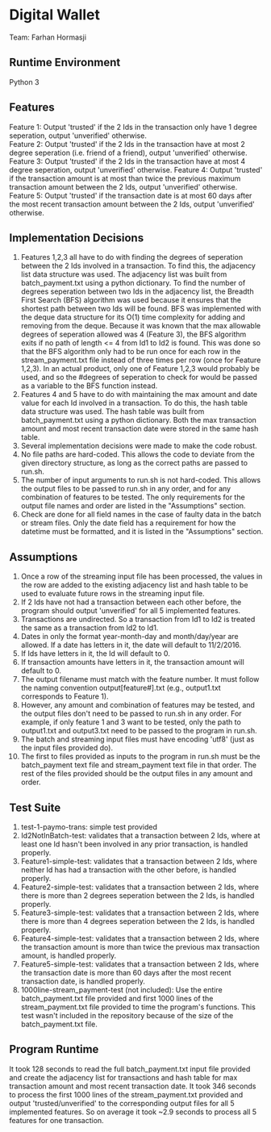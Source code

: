 # Digital Wallet #
Team: Farhan Hormasji

## Runtime Environment ##
Python 3

## Features ##
Feature 1: Output 'trusted' if the 2 Ids in the transaction only have 1 degree seperation, output 'unverified' otherwise.  
Feature 2: Output 'trusted' if the 2 Ids in the transaction have at most 2 degree seperation (i.e. friend of a friend), output 'unverified' otherwise.  
Feature 3: Output 'trusted' if the 2 Ids in the transaction have at most 4 degree seperation, output 'unverified' otherwise. 
Feature 4: Output 'trusted' if the transaction amount is at most than twice the previous maximum transaction amount between the 2 Ids, output 'unverified' otherwise.   
Feature 5: Output 'trusted' if the transaction date is at most 60 days after the most recent transaction amount between the 2 Ids, output 'unverified' otherwise.  

## Implementation Decisions ##
1. Features 1,2,3 all have to do with finding the degrees of seperation between the 2 Ids involved in a transaction. To find this, the adjacency list data structure was used. The adjacency list was built from batch_payment.txt using a python dictionary. To find the number of degrees seperation between two Ids in the adjacency list, the Breadth First Search (BFS) algorithm was used because it ensures that the shortest path between two Ids will be found. BFS was implemented with the deque data structure for its O(1) time complexity for adding and removing from the deque. Because it was known that the max allowable degrees of seperation allowed was 4 (Feature 3), the BFS algorithm exits if no path of length <= 4 from Id1 to Id2 is found. This was done so that the BFS algorithm only had to be run once for each row in the stream_payment.txt file instead of three times per row (once for Feature 1,2,3). In an actual product, only one of Feature 1,2,3 would probably be used, and so the #degrees of seperation to check for would be passed as a variable to the BFS function instead.
2. Features 4 and 5 have to do with maintaining the max amount and date value for each Id involved in a transaction. To do this, the hash table data structure was used. The hash table was built from batch_payment.txt using a python dictionary. Both the max transaction amount and most recent transaction date were stored in the same hash table.
3. Several implementation decisions were made to make the code robust. 
  1. No file paths are hard-coded. This allows the code to deviate from the given directory structure, as long as the correct paths are passed to run.sh. 
  2. The number of input arguments to run.sh is not hard-coded. This allows the output files to be passed to run.sh in any order, and for any combination of features to be tested. The only requirements for the output file names and order are listed in the "Assumptions" section. 
  3. Check are done for all field names in the case of faulty data in the batch or stream files. Only the date field has a requirement for how the datetime must be formatted, and it is listed in the "Assumptions" section. 


## Assumptions ##
1. Once a row of the streaming input file has been processed, the values in the row are added to the existing adjacency list and hash table to be used to evaluate future rows in the streaming input file.
2. If 2 Ids have not had a transaction between each other before, the program should output 'unverified' for all 5 implemented features.
3. Transactions are undirected. So a transaction from Id1 to Id2 is treated the same as a transaction from Id2 to Id1.
4. Dates in only the format year-month-day and month/day/year are allowed. If a date has letters in it, the date will default to 11/2/2016.
5. If Ids have letters in it, the Id will default to 0.
6. If transaction amounts have letters in it, the transaction amount will default to 0. 
7. The output filename must match with the feature number. It must follow the naming convention output[feature#].txt (e.g., output1.txt corresponds to Feature 1). 
8. However, any amount and combination of features may be tested, and the output files don't need to be passed to run.sh in any order. For example, if only feature 1 and 3 want to be tested, only the path to output1.txt and output3.txt need to be passed to the program in run.sh.
9. The batch and streaming input files must have encoding 'utf8' (just as the input files provided do).
10. The first to files provided as inputs to the program in run.sh must be the batch_payment text file and stream_payment text file in that order. The rest of the files provided should be the output files in any amount and order.

## Test Suite ##
1. test-1-paymo-trans: simple test provided
2. Id2NotInBatch-test: validates that a transaction between 2 Ids, where at least one Id hasn't been involved in any prior transaction, is handled properly.   
3. Feature1-simple-test: validates that a transaction between 2 Ids, where neither Id has had a transaction with the other before, is handled properly.   
4. Feature2-simple-test: validates that a transaction between 2 Ids, where there is more than 2 degrees seperation between the 2 Ids, is handled properly.   
5. Feature3-simple-test: validates that a transaction between 2 Ids, where there is more than 4 degrees seperation between the 2 Ids, is handled properly.   
6. Feature4-simple-test: validates that a transaction between 2 Ids, where the transaction amount is more than twice the previous max transaction amount, is handled properly.  
7. Feature5-simple-test: validates that a transaction between 2 Ids, where the transaction date is more than 60 days after the most recent transaction date, is handled properly.  
8. 1000line-stream_payment-test (not included): Use the entire batch_payment.txt file provided and first 1000 lines of the stream_payment.txt file provided to time the program's functions. This test wasn't included in the repository because of the size of the batch_payment.txt file.  

## Program Runtime ##
It took 128 seconds to read the full batch_payment.txt input file provided and create the adjacency list for transactions and hash table for max transaction amount and most recent transaction date.
It took 346 seconds to process the first 1000 lines of the stream_payment.txt provided and output 'trusted/unverified' to the corresponding output files for all 5 implemented features. So on average it took ~2.9 seconds to process all 5 features for one transaction.
